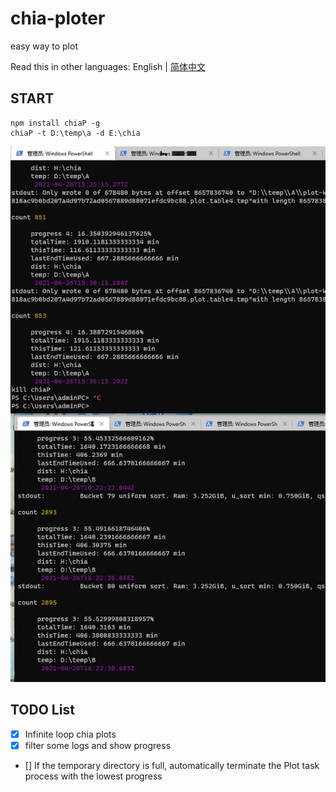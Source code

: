 # chia-ploter
easy way to plot

Read this in other languages: English | [简体中文](./README-zh_CN.md)
## START
```
npm install chiaP -g
chiaP -t D:\temp\a -d E:\chia
```
![](https://github.com/binjie09/chia-ploter/blob/main/img/20210427002246.jpg)
## TODO List

- [x] Infinite loop chia plots
- [x] filter some logs and show progress
- [] If the temporary directory is full, automatically terminate the Plot task process with the lowest progress
